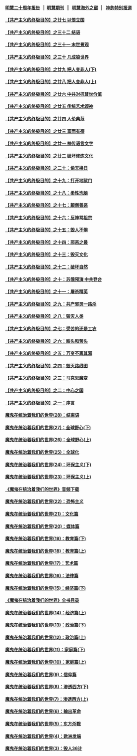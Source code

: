 #### [明慧二十周年报告](https://github.com/gfw-breaker/mh-reports/blob/master/README.md?t=07121137) &nbsp;&nbsp;|&nbsp;&nbsp;[明慧期刊](https://github.com/gfw-breaker/mh-qikan) &nbsp;&nbsp;|&nbsp;&nbsp; [明慧海外之窗](https://github.com/gfw-breaker/mh-news/blob/master/README.md?t=07121137) &nbsp;&nbsp;|&nbsp;&nbsp; [神韵特别报道](https://github.com/gfw-breaker/mh-news/blob/master/shenyun.md?t=07121137) 

#### [【共产主义的终极目的】之廿七 以恨立国](../pages/nsc422/n11336944.md?t=07121137) 

#### [【共产主义的终极目的】之三十二 结语](../pages/nsc422/n11360535.md?t=07121137) 

#### [【共产主义的终极目的】之三十一 末世景观](../pages/nsc422/n11351129.md?t=07121137) 

#### [【共产主义的终极目的】之三十 几成狼世界](../pages/nsc422/n11348280.md?t=07121137) 

#### [【共产主义的终极目的】之廿九 把人变非人(下)](../pages/nsc422/n11344140.md?t=07121137) 

#### [【共产主义的终极目的】之廿八 把人变非人(上)](../pages/nsc422/n11340492.md?t=07121137) 

#### [【共产主义的终极目的】之廿六 中共对抗普世价值](../pages/nsc422/n11324785.md?t=07121137) 

#### [【共产主义的终极目的】之廿五 传统艺术颂神](../pages/nsc422/n11296396.md?t=07121137) 

#### [【共产主义的终极目的】之廿四 人伦典范](../pages/nsc422/n11296397.md?t=07121137) 

#### [【共产主义的终极目的】之廿三 富而有德](../pages/nsc422/n11283598.md?t=07121137) 

#### [【共产主义的终极目的】之廿一 神传语言文字](../pages/nsc422/n11263265.md?t=07121137) 

#### [【共产主义的终极目的】之廿二 破坏修炼文化](../pages/nsc422/n11245728.md?t=07121137) 

#### [【共产主义的终极目的】之二十：偷天换日](../pages/nsc422/n11238846.md?t=07121137) 

#### [【共产主义的终极目的】之十九：打开地狱门](../pages/nsc422/n11206376.md?t=07121137) 

#### [【共产主义的终极目的】之十八：柔性洗脑](../pages/nsc422/n11199994.md?t=07121137) 

#### [【共产主义的终极目的】之十七：颠倒善恶](../pages/nsc422/n11179782.md?t=07121137) 

#### [【共产主义的终极目的】之十六：反神骂祖宗](../pages/nsc422/n11166798.md?t=07121137) 

#### [【共产主义的终极目的】之十五：毁人不倦](../pages/nsc422/n11166792.md?t=07121137) 

#### [【共产主义的终极目的】之十四：邪恶之最](../pages/nsc422/n11150249.md?t=07121137) 

#### [【共产主义的终极目的】之十三：毁灭文化](../pages/nsc422/n11135227.md?t=07121137) 

#### [【共产主义的终极目的】之十二：破坏自然](../pages/nsc422/n11135214.md?t=07121137) 

#### [【共产主义的终极目的】之十：苏俄预演 中共登台](../pages/nsc422/n11118424.md?t=07121137) 

#### [【共产主义的终极目的】之十一：屠杀精英](../pages/nsc422/n11118442.md?t=07121137) 

#### [【共产主义的终极目的】之九：共产邪灵一路杀](../pages/nsc422/n11114139.md?t=07121137) 

#### [【共产主义的终极目的】之八：毁灭人类](../pages/nsc422/n11108503.md?t=07121137) 

#### [【共产主义的终极目的】之七：受苦的还是工农](../pages/nsc422/n11101809.md?t=07121137) 

#### [【共产主义的终极目的】之六：甜头和苦头](../pages/nsc422/n11096971.md?t=07121137) 

#### [【共产主义的终极目的】之五：万变不离其邪](../pages/nsc422/n11091285.md?t=07121137) 

#### [【共产主义的终极目的】之四：毁灭路线图](../pages/nsc422/n11086284.md?t=07121137) 

#### [【共产主义的终极目的】之三：马克思魔变](../pages/nsc422/n11061941.md?t=07121137) 

#### [【共产主义的终极目的】之二：中心之国](../pages/nsc422/n11047728.md?t=07121137) 

#### [【共产主义的终极目的】之一：序言](../pages/nsc422/n11086077.md?t=07121137) 

#### [魔鬼在统治着我们的世界(28)：结束语](../pages/nsc422/n10936246.md?t=07121137) 

#### [魔鬼在统治着我们的世界(27)：全球野心(下)](../pages/nsc422/n10928319.md?t=07121137) 

#### [魔鬼在统治着我们的世界(26)：全球野心(上)](../pages/nsc422/n10900318.md?t=07121137) 

#### [魔鬼在统治着我们的世界(25)：全球化](../pages/nsc422/n10788205.md?t=07121137) 

#### [魔鬼在统治着我们的世界(24)：环保主义(下)](../pages/nsc422/n10695307.md?t=07121137) 

#### [魔鬼在统治着我们的世界(23)：环保主义(上)](../pages/nsc422/n10688613.md?t=07121137) 

#### [《魔鬼在统治着我们的世界》音频下载](../pages/nsc422/n10635553.md?t=07121137) 

#### [魔鬼在统治着我们的世界(22)：恐怖主义](../pages/nsc422/n10614727.md?t=07121137) 

#### [魔鬼在统治着我们的世界(21)：文化篇](../pages/nsc422/n10597706.md?t=07121137) 

#### [魔鬼在统治着我们的世界(20)：媒体篇](../pages/nsc422/n10586579.md?t=07121137) 

#### [魔鬼在统治着我们的世界(19)：教育篇(下)](../pages/nsc422/n10564808.md?t=07121137) 

#### [魔鬼在统治着我们的世界(18)：教育篇(上)](../pages/nsc422/n10526970.md?t=07121137) 

#### [魔鬼在统治着我们的世界(17)：艺术篇](../pages/nsc422/n10499093.md?t=07121137) 

#### [魔鬼在统治着我们的世界(16)：法律篇](../pages/nsc422/n10485969.md?t=07121137) 

#### [魔鬼在统治着我们的世界(15)：经济篇(下)](../pages/nsc422/n10469975.md?t=07121137) 

#### [《魔鬼在统治着我们的世界》全书目录](../pages/nsc422/n10464261.md?t=07121137) 

#### [魔鬼在统治着我们的世界(14)：经济篇(上)](../pages/nsc422/n10457370.md?t=07121137) 

#### [魔鬼在统治着我们的世界(13)：政治篇(下)](../pages/nsc422/n10448270.md?t=07121137) 

#### [魔鬼在统治着我们的世界(12)：政治篇(上)](../pages/nsc422/n10444576.md?t=07121137) 

#### [魔鬼在统治着我们的世界(11)：家庭篇(下)](../pages/nsc422/n10440961.md?t=07121137) 

#### [魔鬼在统治着我们的世界(10)：家庭篇(上)](../pages/nsc422/n10435448.md?t=07121137) 

#### [魔鬼在统治着我们的世界(9)：信仰篇](../pages/nsc422/n10432159.md?t=07121137) 

#### [魔鬼在统治着我们的世界(8)：渗透西方(下)](../pages/nsc422/n10429603.md?t=07121137) 

#### [魔鬼在统治着我们的世界(7)：渗透西方(上)](../pages/nsc422/n10426013.md?t=07121137) 

#### [魔鬼在统治着我们的世界(6)：输出革命](../pages/nsc422/n10421536.md?t=07121137) 

#### [魔鬼在统治着我们的世界(5)：东方杀戮](../pages/nsc422/n10417707.md?t=07121137) 

#### [魔鬼在统治着我们的世界(4)：欧洲发端](../pages/nsc422/n10414890.md?t=07121137) 

#### [魔鬼在统治着我们的世界(3)：毁人36计](../pages/nsc422/n10411583.md?t=07121137) 

